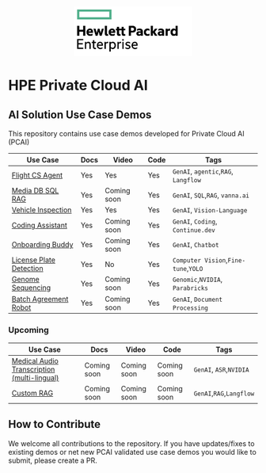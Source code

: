 <div align=center>
<img src="https://raw.githubusercontent.com/hpe-design/logos/master/Requirements/color-logo.png" alt="HPE Logo" height="100"/>
</div>

# HPE Private Cloud AI

##  AI Solution Use Case Demos

This repository contains use case demos developed for Private Cloud AI (PCAI)

| Use Case                                                      | Docs          | Video         | Code          | Tags                                      |
| --------------------------------------------------------------|---------------|---------------|---------------|-------------------------------------------|
| [Flight CS Agent](flight-customer-service-agent)              | Yes           | Yes           | Yes           |`GenAI`, `agentic`,`RAG`, `Langflow`       |
| [Media DB SQL RAG](media-database-sql-rag)                    | Yes           | Coming soon   | Yes           |`GenAI`, `SQL`,`RAG`, `vanna.ai`           |
| [Vehicle Inspection](live-stream-frame-analytics)             | Yes           | Yes           | Yes           |`GenAI`, `Vision-Language`                 |
| [Coding Assistant](coding-assistant)                          | Yes           | Coming soon   | Yes           |`GenAI`, `Coding`, `Continue.dev`          |
| [Onboarding Buddy](onboarding-buddy)                          | Yes           | Coming soon   | Yes           |`GenAI`, `Chatbot`                         |
| [License Plate Detection](license-plate-number-detection)     | Yes           | No            | Yes           |`Computer Vision`,`Fine-tune`,`YOLO`       |
| [Genome Sequencing](genome-sequencing)                        | Yes           | Coming soon   | Yes           |`Genomic`,`NVIDIA`, `Parabricks`           |
| [Batch Agreement Robot](batch-agreement-robot)                | Yes           | Coming soon   | Yes           |`GenAI`, `Document Processing`             |

### Upcoming

| Use Case                                                      | Docs          | Video         | Code          | Tags                                      |
| --------------------------------------------------------------|---------------|---------------|---------------|-------------------------------------------|
| [Medical Audio Transcription (multi-lingual)]()               | Coming soon   | Coming soon   | Coming soon   |`GenAI`, `ASR`,`NVIDIA`                    |
| [Custom RAG]()                                                | Coming soon   | Coming soon   | Coming soon   |`GenAI`,`RAG`,`Langflow`                   |

## How to Contribute

We welcome all contributions to the repository. If you have updates/fixes to existing demos or net new PCAI validated use case demos you would like to submit, please create a PR.
